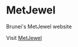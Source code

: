# MetJewel
Brunei's MetJewel website

Visit <a href="https://dihyah.github.io/metjewel/">MetJewel</a>

